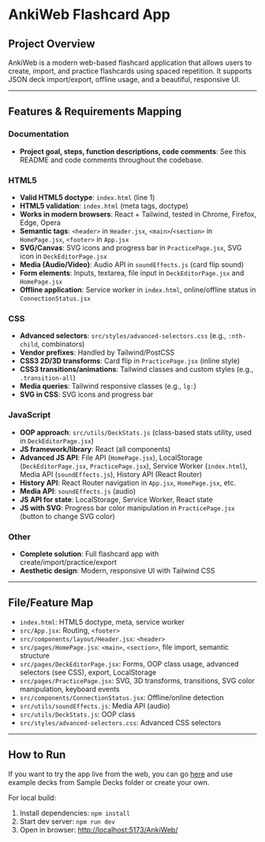 # AnkiWeb Flashcard App

## Project Overview
AnkiWeb is a modern web-based flashcard application that allows users to create, import, and practice flashcards using spaced repetition. It supports JSON deck import/export, offline usage, and a beautiful, responsive UI.

---

## Features & Requirements Mapping

### Documentation
- **Project goal, steps, function descriptions, code comments**: See this README and code comments throughout the codebase.

### HTML5
- **Valid HTML5 doctype**: `index.html` (line 1)
- **HTML5 validation**: `index.html` (meta tags, doctype)
- **Works in modern browsers**: React + Tailwind, tested in Chrome, Firefox, Edge, Opera
- **Semantic tags**: `<header>` in `Header.jsx`, `<main>`/`<section>` in `HomePage.jsx`, `<footer>` in `App.jsx`
- **SVG/Canvas**: SVG icons and progress bar in `PracticePage.jsx`, SVG icon in `DeckEditorPage.jsx`
- **Media (Audio/Video)**: Audio API in `soundEffects.js` (card flip sound)
- **Form elements**: Inputs, textarea, file input in `DeckEditorPage.jsx` and `HomePage.jsx`
- **Offline application**: Service worker in `index.html`, online/offline status in `ConnectionStatus.jsx`

### CSS
- **Advanced selectors**: `src/styles/advanced-selectors.css` (e.g., `:nth-child`, combinators)
- **Vendor prefixes**: Handled by Tailwind/PostCSS
- **CSS3 2D/3D transforms**: Card flip in `PracticePage.jsx` (inline style)
- **CSS3 transitions/animations**: Tailwind classes and custom styles (e.g., `.transition-all`)
- **Media queries**: Tailwind responsive classes (e.g., `lg:`)
- **SVG in CSS**: SVG icons and progress bar

### JavaScript
- **OOP approach**: `src/utils/DeckStats.js` (class-based stats utility, used in `DeckEditorPage.jsx`)
- **JS framework/library**: React (all components)
- **Advanced JS API**: File API (`HomePage.jsx`), LocalStorage (`DeckEditorPage.jsx`, `PracticePage.jsx`), Service Worker (`index.html`), Media API (`soundEffects.js`), History API (React Router)
- **History API**: React Router navigation in `App.jsx`, `HomePage.jsx`, etc.
- **Media API**: `soundEffects.js` (audio)
- **JS API for state**: LocalStorage, Service Worker, React state
- **JS with SVG**: Progress bar color manipulation in `PracticePage.jsx` (button to change SVG color)

### Other
- **Complete solution**: Full flashcard app with create/import/practice/export
- **Aesthetic design**: Modern, responsive UI with Tailwind CSS

---

## File/Feature Map
- `index.html`: HTML5 doctype, meta, service worker
- `src/App.jsx`: Routing, `<footer>`
- `src/components/layout/Header.jsx`: `<header>`
- `src/pages/HomePage.jsx`: `<main>`, `<section>`, file import, semantic structure
- `src/pages/DeckEditorPage.jsx`: Forms, OOP class usage, advanced selectors (see CSS), export, LocalStorage
- `src/pages/PracticePage.jsx`: SVG, 3D transforms, transitions, SVG color manipulation, keyboard events
- `src/components/ConnectionStatus.jsx`: Offline/online detection
- `src/utils/soundEffects.js`: Media API (audio)
- `src/utils/DeckStats.js`: OOP class
- `src/styles/advanced-selectors.css`: Advanced CSS selectors

---

## How to Run
If you want to try the app live from the web, you can go [here](https://m2kura.github.io/AnkiWeb/) and use example decks from Sample Decks folder or create your own.  

For local build:

1. Install dependencies: `npm install`
2. Start dev server: `npm run dev`
3. Open in browser: [http://localhost:5173/AnkiWeb/](http://localhost:5173/AnkiWeb/)

